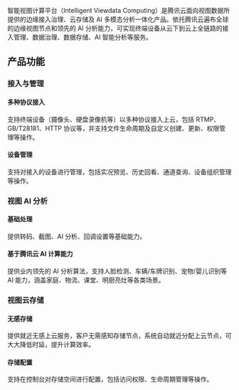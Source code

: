 智能视图计算平台（Intelligent Viewdata Computing）是腾讯云面向视图数据所提供的边缘接入治理、云存储及 AI 多模态分析一体化产品。依托腾讯云遍布全球的边缘视图节点和领先的 AI 分析能力，可实现终端设备从云下到云上全链路的接入管理、数据治理、数据存储、AI 智能分析等服务。

## 产品功能

### 接入与管理

#### 多种协议接入

支持终端设备（摄像头、硬盘录像机等）以多种协议接入上云，包括 RTMP、GB/T28181、HTTP 协议等，并支持文件生命周期及自定义创建、更新、权限管理等操作。

#### 设备管理

支持对接入的设备进行管理，包括实况预览、历史回看、通道查询、设备组织管理等操作。

### 视图 AI 分析

#### 基础处理

提供转码、截图、AI 分析、回调设置等基础能力。

#### 基于腾讯云 AI 计算能力

提供业内领先的 AI 分析算法，支持人脸检测、车辆/车牌识别、宠物/婴儿识别等 AI 能力，涵盖家庭、物流、课堂、明厨亮灶等各类场景。

### 视图云存储

#### 无感存储

提供就近无感上云服务，客户无需感知存储节点，系统自动就近分配上云节点，可大大降低时延，提升计算效率。

#### 存储配置

支持在控制台对存储空间进行配置，包括访问权限、生命周期管理等操作。
